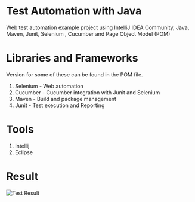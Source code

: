 # Test Automation with Java
Web test automation example project using IntelliJ IDEA Community, Java, Maven, Junit, Selenium , Cucumber and Page Object Model (POM)

# Libraries and Frameworks
Version for some of these can be found in the POM file.
1) Selenium - Web automation
2) Cucumber - Cucumber integration with Junit and Selenium
3) Maven - Build and package management
4) Junit - Test execution and Reporting

# Tools
1) Intellij
2) Eclipse

# Result
![Test Result]([video.mp4](https://github.com/Omar-ibrahiim/Test-Automation-Task/blob/main/video.mp4))

